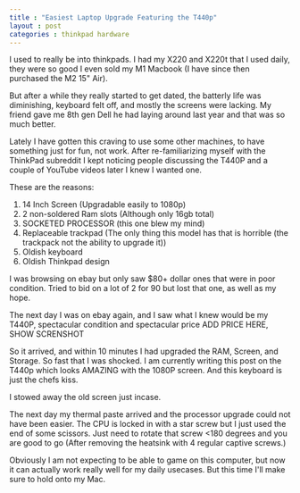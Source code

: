```yaml
---
title : "Easiest Laptop Upgrade Featuring the T440p"
layout : post
categories : thinkpad hardware
---
```


I used to really be into thinkpads. I had my X220 and X220t that I used daily, they were so good I even sold my M1 Macbook (I have since then purchased the M2 15" Air).

But after a while they really started to get dated, the batterly life was diminishing, keyboard felt off, and mostly the screens were lacking. My friend gave me 8th gen Dell he had laying around last year and that was so much better.

Lately I have gotten this craving to use some other machines, to have something just for fun, not work. After re-familiarizing myself with the ThinkPad subreddit I kept noticing people discussing the T440P and a couple of YouTube videos later I knew I wanted one.

These are the reasons:
1. 14 Inch Screen (Upgradable easily to 1080p)
2. 2 non-soldered Ram slots (Although only 16gb total)
3. SOCKETED PROCESSOR (this one blew my mind)
4. Replaceable trackpad (The only thing this model has that is horrible (the trackpack not the ability to upgrade it))
5. Oldish keyboard
6. Oldish Thinkpad design


I was browsing on ebay but only saw $80+ dollar ones that were in poor condition. Tried to bid on a lot of 2 for 90 but lost that one, as well as my hope.

The next day I was on ebay again, and I saw what I knew would be my T440P, spectacular condition and spectacular price ADD PRICE HERE, SHOW SCRENSHOT

So it arrived, and within 10 minutes I had upgraded the RAM, Screen, and Storage. So fast that I was shocked. I am currently writing this post on the T440p which looks AMAZING with the 1080P screen. And this keyboard is just the chefs kiss.

I stowed away the old screen just incase.

The next day my thermal paste arrived and the processor upgrade could not have been easier. The CPU is locked in with a star screw but I just used the end of some scissors. Just need to rotate that screw <180 degrees and you are good to go (After removing the heatsink with 4 regular captive screws.)

Obviously I am not expecting to be able to game on this computer, but now it can actually work really well for my daily usecases. But this time I'll make sure to hold onto my Mac.